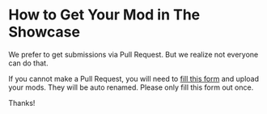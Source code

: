 # How to Get Your Mod in The Showcase

We prefer to get submissions via Pull Request. But we realize not everyone can do that.

If you cannot make a Pull Request, you will need to [fill this form](https://campaigntrailshowcase.com/campaign-trail/submit.html) and upload your mods. They will be auto renamed. Please only fill this form out once.

Thanks!
